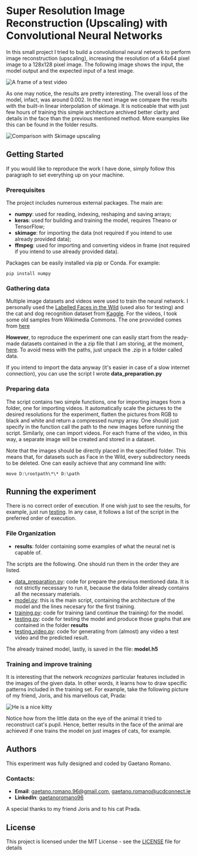 # Super Resolution Image Reconstruction (Upscaling) with Convolutional Neural Networks

In this small project I tried to build a convolutional neural network to perform image reconstruction (upscaling), increasing the resolution of a 64x64 pixel image to a 128x128 pixel image. The following image shows the input, the model output and the expected input of a test image.

![A frame of a test video](https://github.com/alghul96/CNN_SR_image_reconstruction/blob/master/Results/frame.png)

As one may notice, the results are pretty interesting. The overall loss of the model, infact, was around 0.002.
In the next image we compare the results with the built-in linear interpolation of skimage. It is noticeable that with just few hours of training this simple architecture archived better clarity and details in the face than the previous mentioned method.
More examples like this can be found in the folder results.

![Comparison with Skimage upscaling](https://github.com/alghul96/CNN_SR_image_reconstruction/blob/master/Results/8.png)


## Getting Started

If you would like to reproduce the work I have done, simply follow this paragraph to set everything up on your machine.

### Prerequisites

The project includes numerous external packages. The main are:

- **numpy**: used for reading, indexing, reshaping and saving arrays;
- **keras**: used for building and training the model, requires Theano or TensorFlow;
- **skimage**: for importing the data (not required if you intend to use already provided data);
- **ffmpeg**: used for importing and converting videos in frame (not required if you intend to use already provided data).

Packages can be easily installed via pip or Conda. For example:
```
pip install numpy
```
### Gathering data

Multiple image datasets and videos were used to train the neural network. I personally used the [Labelled Faces in the Wild](http://vis-www.cs.umass.edu/lfw/) (used also for testing) and the cat and dog recognition dataset from [Kaggle](https://www.kaggle.com/c/dogs-vs-cats/data).
For the videos, I took some old samples from Wikimedia Commons. The one provvided comes from [here](https://commons.wikimedia.org/wiki/Category:Videos_of_John_F._Kennedy)

**However**, to reproduce the experiment one can easily start from the ready-made datasets contained in the a zip file that I am storing, at the moment, [here](https://drive.google.com/file/d/1mqnUoRDNNSbWzZOMbtk3gjzKCkiY-nd3/view?usp=sharing). To avoid mess with the paths, just unpack the .zip in a folder called data. 

If you intend to import the data anyway (it's easier in case of a slow internet connection), you can use the script I wrote **data_preparation.py**


### Preparing data

The script contains two simple functions, one for importing images from a folder, one for importing videos.
It automatically scale the pictures to the desired resolutions for the experiment, flatten the pictures from RGB to black and white and return a compressed numpy array.
One should just specify in the function call the path to the new images before running the script.
Similarly, one can import videos. For each frame of the video, in this way, a separate image will be created and stored in a dataset.

Note that the images should be directly placed in the specified folder.
This means that, for datasets such as Face in the Wild, every subdirectory needs to be deleted.
One can easily achieve that any command line with:

```
move D:\rootpath\*\* D:\path
```

## Running the experiment

There is no correct order of execution. If one wish just to see the results, for example, just run [testing](testing.py).  In any case, it follows a list of the script in the preferred order of execution.

### File Organization

- **results**: folder containing some examples of what the neural net is capable of.

The scripts are the following. One should run them in the order they are listed.

- [data_preparation.py](data_preparation.py): code for prepare the previous mentioned data. It is not strictly necessary to run it, because the data folder already contains all the necessary materials.
- [model.py](model.py): this is the main script, containing the architecture of the model and the lines necesary for the first training.
- [training.py](training.py): code for training (and continue the training) for the model.
- [testing.py](testing.py): code for testing the model and produce those graphs that are contained in the folder **results**
- [testing_video.py](testing_video.py): code for generating from (almost) any video a test video and the predicted result.

The already trained model, lastly, is saved in the file: **model.h5**

### Training and improve training

It is interesting that the network _recognizes_ particular features included in the images of the given data.
In other words, it learns how to draw specific patterns included in the training set.
For example, take the following picture of my friend, Joris, and his marvellous cat, Prada:

![He is a nice kitty](https://github.com/alghul96/CNN_SR_image_reconstruction/blob/master/Results/cat.png)

Notice how from the little data on the eye of the animal it tried to reconstruct cat's pupil.
Hence, better results in the face of the animal are achieved if one trains the model on just images of cats, for example.


## Authors

This experiment was fully designed and coded by Gaetano Romano. 

### Contacts:
- **Email**: gaetano.romano.96@gmail.com, gaetano.romano@ucdconnect.ie
- **LinkedIn**: [gaetanoromano96](https://www.linkedin.com/in/gaetanoromano96/)

A special thanks to my friend Joris and to his cat Prada. 

## License

This project is licensed under the MIT License - see the [LICENSE](LICENSE) file for details

